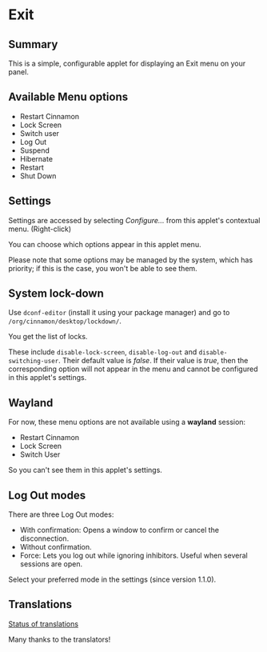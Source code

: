 # Exit

## Summary

This is a simple, configurable applet for displaying an Exit menu on your panel.

## Available Menu options

  * Restart Cinnamon
  * Lock Screen
  * Switch user
  * Log Out
  * Suspend
  * Hibernate
  * Restart
  * Shut Down


## Settings

Settings are accessed by selecting *Configure...* from this applet's contextual menu. (Right-click)

You can choose which options appear in this applet menu.

Please note that some options may be managed by the system, which has priority; if this is the case, you won't be able to see them.

## System lock-down

Use `dconf-editor` (install it using your package manager) and go to `/org/cinnamon/desktop/lockdown/`.

You get the list of locks.

These include `disable-lock-screen`, `disable-log-out` and `disable-switching-user`. Their default value is *false*. If their value is *true*, then the corresponding option will not appear in the menu and cannot be configured in this applet's settings.

## Wayland

For now, these menu options are not available using a **wayland** session:

* Restart Cinnamon
* Lock Screen
* Switch User

So you can't see them in this applet's settings.

## Log Out modes

There are three Log Out modes:

- With confirmation: Opens a window to confirm or cancel the disconnection.
- Without confirmation.
- Force: Lets you log out while ignoring inhibitors. Useful when several sessions are open.

Select your preferred mode in the settings (since version 1.1.0).

## Translations

[Status of translations](https://github.com/linuxmint/cinnamon-spices-applets/blob/translation-status-tables/.translation-tables/tables/Exit%40claudiux.md)

Many thanks to the translators!

